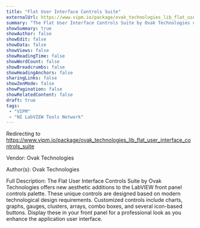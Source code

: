 ```yaml
---
title: "Flat User Interface Controls Suite"
externalUrl: https://www.vipm.io/package/ovak_technologies_lib_flat_user_interface_controls_suite
summary: "The Flat User Interface Controls Suite by Ovak Technologies offers new aesthetic additions to the LabVIEW front panel controls palette."
showSummary: true
showAuthor: false
showEdit: false
showData: false
showViews: false
showReadingTime: false
showWordCount: false
showBreadcrumbs: false
showHeadingAnchors: false
sharingLinks: false
showZenMode: false
showPagination: false
showRelatedContent: false
draft: true
tags:
 - "VIPM"
 - "NI LabVIEW Tools Network"
---
```


Redirecting to https://www.vipm.io/package/ovak_technologies_lib_flat_user_interface_controls_suite

Vendor: Ovak Technologies

Author(s): Ovak Technologies
 
Full Description:
The Flat User Interface Controls Suite by Ovak Technologies offers new aesthetic additions to the LabVIEW front panel controls palette. These unique controls are designed based on modern technological design requirements. Customized controls include charts, graphs, gauges, clusters, arrays, combo boxes, and several icon-based buttons. Display these in your front panel for a professional look as you enhance the application user interface.